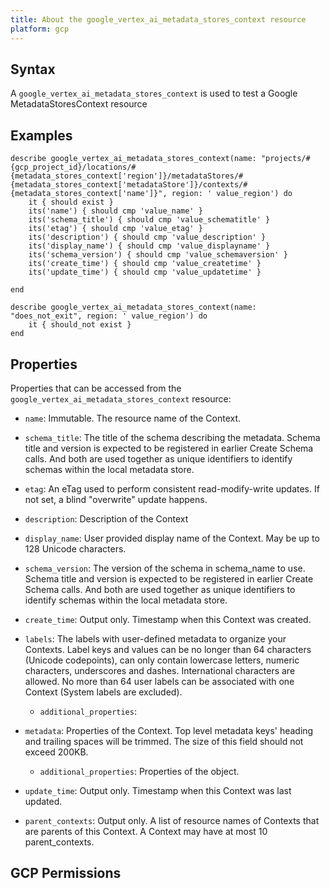 ```yaml
---
title: About the google_vertex_ai_metadata_stores_context resource
platform: gcp
---
```


## Syntax
A `google_vertex_ai_metadata_stores_context` is used to test a Google MetadataStoresContext resource

## Examples
```
describe google_vertex_ai_metadata_stores_context(name: "projects/#{gcp_project_id}/locations/#{metadata_stores_context['region']}/metadataStores/#{metadata_stores_context['metadataStore']}/contexts/#{metadata_stores_context['name']}", region: ' value_region') do
	it { should exist }
	its('name') { should cmp 'value_name' }
	its('schema_title') { should cmp 'value_schematitle' }
	its('etag') { should cmp 'value_etag' }
	its('description') { should cmp 'value_description' }
	its('display_name') { should cmp 'value_displayname' }
	its('schema_version') { should cmp 'value_schemaversion' }
	its('create_time') { should cmp 'value_createtime' }
	its('update_time') { should cmp 'value_updatetime' }

end

describe google_vertex_ai_metadata_stores_context(name: "does_not_exit", region: ' value_region') do
	it { should_not exist }
end
```

## Properties
Properties that can be accessed from the `google_vertex_ai_metadata_stores_context` resource:


  * `name`: Immutable. The resource name of the Context.

  * `schema_title`: The title of the schema describing the metadata. Schema title and version is expected to be registered in earlier Create Schema calls. And both are used together as unique identifiers to identify schemas within the local metadata store.

  * `etag`: An eTag used to perform consistent read-modify-write updates. If not set, a blind "overwrite" update happens.

  * `description`: Description of the Context

  * `display_name`: User provided display name of the Context. May be up to 128 Unicode characters.

  * `schema_version`: The version of the schema in schema_name to use. Schema title and version is expected to be registered in earlier Create Schema calls. And both are used together as unique identifiers to identify schemas within the local metadata store.

  * `create_time`: Output only. Timestamp when this Context was created.

  * `labels`: The labels with user-defined metadata to organize your Contexts. Label keys and values can be no longer than 64 characters (Unicode codepoints), can only contain lowercase letters, numeric characters, underscores and dashes. International characters are allowed. No more than 64 user labels can be associated with one Context (System labels are excluded).

    * `additional_properties`: 

  * `metadata`: Properties of the Context. Top level metadata keys' heading and trailing spaces will be trimmed. The size of this field should not exceed 200KB.

    * `additional_properties`: Properties of the object.

  * `update_time`: Output only. Timestamp when this Context was last updated.

  * `parent_contexts`: Output only. A list of resource names of Contexts that are parents of this Context. A Context may have at most 10 parent_contexts.


## GCP Permissions
